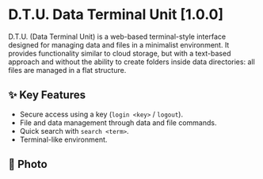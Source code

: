 # D.T.U. Data Terminal Unit [1.0.0]

D.T.U. (Data Terminal Unit) is a web-based terminal-style interface designed for managing data and files in a minimalist environment.
It provides functionality similar to cloud storage, but with a text-based approach and without the ability to create folders inside data directories: all files are managed in a flat structure.

## ✨ Key Features

- Secure access using a key (`login <key>` / `logout`).
- File and data management through data and file commands.
- Quick search with `search <term>`.
- Terminal-like environment.

## 📖 Photo

<img href="example.png">
